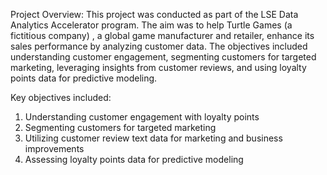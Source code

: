 Project Overview: This project was conducted as part of the LSE Data Analytics Accelerator program. The aim was to help Turtle Games (a fictitious company) , a global game manufacturer and retailer, enhance its sales performance by analyzing customer data. The objectives included understanding customer engagement, segmenting customers for targeted marketing, leveraging insights from customer reviews, and using loyalty points data for predictive modeling.

Key objectives included:
1. Understanding customer engagement with loyalty points
2. Segmenting customers for targeted marketing
3. Utilizing customer review text data for marketing and business improvements
4. Assessing loyalty points data for predictive modeling
